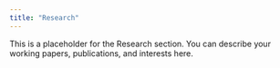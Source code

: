 ```yaml
---
title: "Research"
---
```


This is a placeholder for the Research section.
You can describe your working papers, publications, and interests here.
